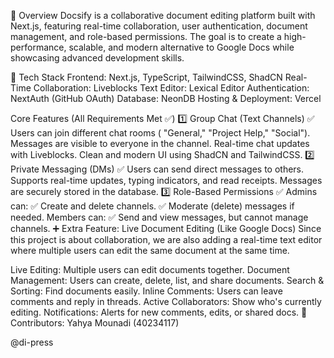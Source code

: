 📌 Overview Docsify is a collaborative document editing platform built with Next.js, featuring real-time collaboration, user authentication, document management, and role-based permissions. The goal is to create a high-performance, scalable, and modern alternative to Google Docs while showcasing advanced development skills.

🚀 Tech Stack Frontend: Next.js, TypeScript, TailwindCSS, ShadCN Real-Time Collaboration: Liveblocks Text Editor: Lexical Editor Authentication: NextAuth (GitHub OAuth) Database: NeonDB Hosting & Deployment: Vercel

Core Features (All Requirements Met ✅) 1️⃣ Group Chat (Text Channels) ✅ Users can join different chat rooms ( "General," "Project Help," "Social"). Messages are visible to everyone in the channel. Real-time chat updates with Liveblocks. Clean and modern UI using ShadCN and TailwindCSS. 2️⃣ Private Messaging (DMs) ✅ Users can send direct messages to others. Supports real-time updates, typing indicators, and read receipts. Messages are securely stored in the database. 3️⃣ Role-Based Permissions ✅ Admins can: ✅ Create and delete channels. ✅ Moderate (delete) messages if needed. Members can: ✅ Send and view messages, but cannot manage channels. ➕ Extra Feature: Live Document Editing (Like Google Docs) Since this project is about collaboration, we are also adding a real-time text editor where multiple users can edit the same document at the same time.

Live Editing: Multiple users can edit documents together. Document Management: Users can create, delete, list, and share documents. Search & Sorting: Find documents easily. Inline Comments: Users can leave comments and reply in threads. Active Collaborators: Show who's currently editing. Notifications: Alerts for new comments, edits, or shared docs. 👥 Contributors: Yahya Mounadi (40234117) 

@di-press
